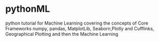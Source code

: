 # pythonML
python tutorial for Machine Learning covering the concepts of Core Frameworks numpy, pandas, MatplotLib, Seaborn,Plotly and Cufflinks, Geographical Plotting and then the Machine Learning 

